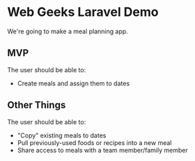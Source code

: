# Web Geeks Laravel Demo

We're going to make a meal planning app.

## MVP

The user should be able to:

- Create meals and assign them to dates

## Other Things

The user should be able to:

- "Copy" existing meals to dates
- Pull previously-used foods or recipes into a new meal
- Share access to meals with a team member/family member
